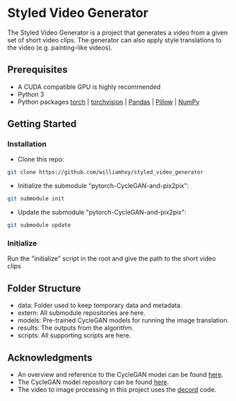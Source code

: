 # Styled Video Generator
The Styled Video Generator is a project that generates a video from a given set of short video clips. 
The generator can also apply style translations to the video (e.g. painting-like videos). 

## Prerequisites
- A CUDA compatible GPU is highly recommended
- Python 3
- Python packages [torch](https://pypi.org/project/torch/) | [torchvision](https://github.com/pytorch/vision) | [Pandas](https://pandas.pydata.org/) | [Pillow](https://python-pillow.org/) | [NumPy](https://numpy.org/)

## Getting Started
### Installation
- Clone this repo:
```bash
git clone https://github.com/williamhxy/styled_video_generator
```

- Initialize the submodule "pytorch-CycleGAN-and-pix2pix":
```bash
git submodule init
```

- Update the submodule "pytorch-CycleGAN-and-pix2pix":
```bash
git submodule update
```

### Initialize
Run the "initialize" script in the root and give the path to the short video clips

## Folder Structure
- data: Folder used to keep temporary data and metadata. 
- extern: All submodule repositories are here. 
- models: Pre-trained CycleGAN models for running the image translation. 
- results: The outputs from the algorithm.
- scripts: All supporting scripts are here. 

## Acknowledgments
- An overview and reference to the CycleGAN model can be found [here](https://junyanz.github.io/CycleGAN/).
- The CycleGAN model repository can be found [here](https://github.com/junyanz/pytorch-CycleGAN-and-pix2pix).
- The video to image processing in this project uses the [decord](https://github.com/dmlc/decord) code. 


